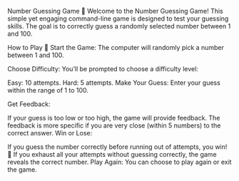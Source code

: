 Number Guessing Game 🎯
Welcome to the Number Guessing Game! This simple yet engaging command-line game is designed to test your guessing skills. The goal is to correctly guess a randomly selected number between 1 and 100.

How to Play 📜
Start the Game: The computer will randomly pick a number between 1 and 100.

Choose Difficulty: You’ll be prompted to choose a difficulty level:

Easy: 10 attempts.
Hard: 5 attempts.
Make Your Guess: Enter your guess within the range of 1 to 100.

Get Feedback:

If your guess is too low or too high, the game will provide feedback.
The feedback is more specific if you are very close (within 5 numbers) to the correct answer.
Win or Lose:

If you guess the number correctly before running out of attempts, you win! 🎉
If you exhaust all your attempts without guessing correctly, the game reveals the correct number.
Play Again: You can choose to play again or exit the game.
